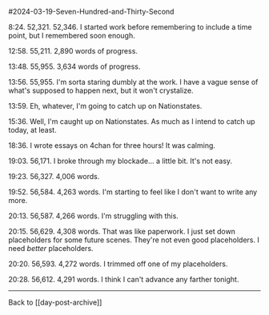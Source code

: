 #2024-03-19-Seven-Hundred-and-Thirty-Second

8:24.  52,321.  52,346.  I started work before remembering to include a time point, but I remembered soon enough.

12:58.  55,211.  2,890 words of progress.

13:48.  55,955.  3,634 words of progress.

13:56.  55,955.  I'm sorta staring dumbly at the work.  I have a vague sense of what's supposed to happen next, but it won't crystalize.

13:59.  Eh, whatever, I'm going to catch up on Nationstates.

15:36.  Well, I'm caught up on Nationstates.  As much as I intend to catch up today, at least.

18:36.  I wrote essays on 4chan for three hours!  It was calming.

19:03.  56,171.  I broke through my blockade... a little bit.  It's not easy.

19:23.  56,327.  4,006 words.

19:52.  56,584.  4,263 words.  I'm starting to feel like I don't want to write any more.

20:13.  56,587.  4,266 words.  I'm struggling with this.

20:15.  56,629.  4,308 words.  That was like paperwork.  I just set down placeholders for some future scenes.  They're not even good placeholders.  I need *better* placeholders.

20:20.  56,593.  4,272 words.  I trimmed off one of my placeholders.

20:28.  56,612.  4,291 words.  I think I can't advance any farther tonight.

---
Back to [[day-post-archive]]